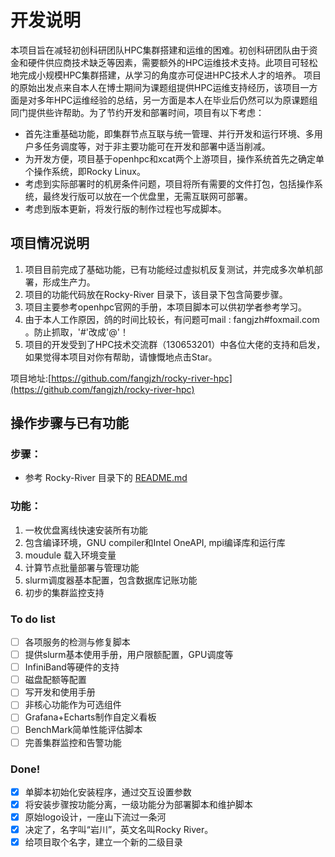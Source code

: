 # 开发说明

本项目旨在减轻初创科研团队HPC集群搭建和运维的困难。初创科研团队由于资金和硬件供应商技术缺乏等因素，需要额外的HPC运维技术支持。此项目可轻松地完成小规模HPC集群搭建，从学习的角度亦可促进HPC技术人才的培养。
项目的原始出发点来自本人在博士期间为课题组提供HPC运维支持经历，该项目一方面是对多年HPC运维经验的总结，另一方面是本人在毕业后仍然可以为原课题组同门提供些许帮助。为了节约开发和部署时间，项目有以下考虑：
- 首先注重基础功能，即集群节点互联与统一管理、并行开发和运行环境、多用户多任务调度等，对于非主要功能可在开发和部署中适当削减。
- 为开发方便，项目基于openhpc和xcat两个上游项目，操作系统首先之确定单个操作系统，即Rocky Linux。
- 考虑到实际部署时的机房条件问题，项目将所有需要的文件打包，包括操作系统，最终发行版可以放在一个优盘里，无需互联网可部署。
- 考虑到版本更新，将发行版的制作过程也写成脚本。

## 项目情况说明
1. 项目目前完成了基础功能，已有功能经过虚拟机反复测试，并完成多次单机部署，形成生产力。
2. 项目的功能代码放在Rocky-River 目录下，该目录下包含简要步骤。
3. 项目主要参考openhpc官网的手册，本项目脚本可以供初学者参考学习。
4. 由于本人工作原因，鸽的时间比较长，有问题可mail : fangjzh#foxmail.com 。防止抓取，'#'改成'@'！
5. 项目的开发受到了HPC技术交流群（130653201）中各位大佬的支持和启发，如果觉得本项目对你有帮助，请慷慨地点击Star。

项目地址:[https://github.com/fangjzh/rocky-river-hpc](https://github.com/fangjzh/rocky-river-hpc)

## 操作步骤与已有功能
### 步骤：
- 参考 Rocky-River 目录下的 [README.md](https://github.com/fangjzh/rocky-river-hpc/blob/master/Rocky-River/README.md)

### 功能：
1. 一枚优盘离线快速安装所有功能
2. 包含编译环境，GNU compiler和Intel OneAPI, mpi编译库和运行库
3. moudule 载入环境变量
4. 计算节点批量部署与管理功能
5. slurm调度器基本配置，包含数据库记账功能
6. 初步的集群监控支持

### To do list
- [ ] 各项服务的检测与修复脚本
- [ ] 提供slurm基本使用手册，用户限额配置，GPU调度等
- [ ] InfiniBand等硬件的支持
- [ ] 磁盘配额等配置
- [ ] 写开发和使用手册
- [ ] 非核心功能作为可选组件
- [ ] Grafana+Echarts制作自定义看板
- [ ] BenchMark简单性能评估脚本
- [ ] 完善集群监控和告警功能

### Done!
- [x] 单脚本初始化安装程序，通过交互设置参数
- [x] 将安装步骤按功能分离，一级功能分为部署脚本和维护脚本
- [x] 原始logo设计，一座山下流过一条河
- [x] 决定了，名字叫“岩川”，英文名叫Rocky River。
- [x] 给项目取个名字，建立一个新的二级目录